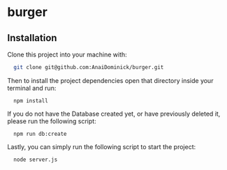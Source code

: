 # burger

## Installation
Clone this project into your machine with:
```bash
  git clone git@github.com:AnaiDominick/burger.git
```

Then to install the project dependencies open that directory inside your terminal and run:
```
  npm install
```

If you do not have the Database created yet, or have previously deleted it, please run the following script:
```
  npm run db:create
```

Lastly, you can simply run the following script to start the project:
```
  node server.js
```